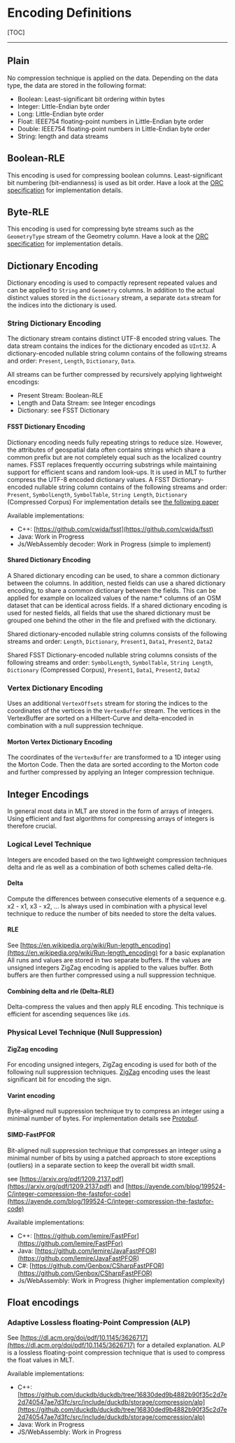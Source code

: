<h1>Encoding Definitions</h1>

[TOC]

---

## Plain

No compression technique is applied on the data.
Depending on the data type, the data are stored in the following format:

- Boolean: Least-significant bit ordering within bytes
- Integer: Little-Endian byte order
- Long: Little-Endian byte order
- Float: IEEE754 floating-point numbers in Little-Endian byte order
- Double: IEEE754 floating-point numbers in Little-Endian byte order
- String: length and data streams

## Boolean-RLE

This encoding is used for compressing boolean columns.
Least-significant bit numbering (bit-endianness) is used as bit order.
Have a look at the [ORC specification](https://orc.apache.org/specification/ORCv1/#boolean-run-length-encoding)
for implementation details.

## Byte-RLE

This encoding is used for compressing byte streams such as the `GeometryType` stream of the Geometry column.
Have a look at the [ORC specification](https://orc.apache.org/specification/ORCv1/#byte-run-length-encoding)
for implementation details.

## Dictionary Encoding

Dictionary encoding is used to compactly represent repeated values and can be applied to `String` and `Geometry` columns.
In addition to the actual distinct values stored in the `dictionary` stream, a separate `data` stream for the indices
into the dictionary is used.

### String Dictionary Encoding

The dictionary stream contains distinct UTF-8 encoded string values.
The data stream contains the indices for the dictionary encoded as `UInt32`.
A dictionary-encoded nullable string column contains of the following streams and order: `Present`, `Length`, `Dictionary`, `Data`.

All streams can be further compressed by recursively applying lightweight encodings:

- Present Stream: Boolean-RLE
- Length and Data Stream: see Integer encodings
- Dictionary: see FSST Dictionary

#### FSST Dictionary Encoding

Dictionary encoding needs fully repeating strings to reduce size.
However, the attributes of geospatial data often contains strings which share a common prefix but are not completely equal
such as the localized country names.
FSST replaces frequently occurring substrings while maintaining support for efficient scans and random look-ups.
It is used in MLT to further compress the UTF-8 encoded dictionary values.
A FSST Dictionary-encoded nullable string column contains of the following streams and order:
`Present`, `SymbolLength`, `SymbolTable`, `String Length`, `Dictionary` (Compressed Corpus)
For implementation details see [the following paper](https://www.vldb.org/pvldb/vol13/p2649-boncz.pdf)

Available implementations:

- C++: [https://github.com/cwida/fsst](https://github.com/cwida/fsst)
- Java: Work in Progress
- Js/WebAssembly decoder: Work in Progress (simple to implement)

#### Shared Dictionary Encoding

A Shared dictionary encoding can be used, to share a common dictionary between the columns.
In addition, nested fields can use a shared dictionary encoding, to share a common dictionary between the fields.
This can be applied for example on localized values of the name:* columns of an OSM dataset that can be identical across fields.
If a shared dictionary encoding is used for nested fields, all fields that use the shared dictionary
must be grouped one behind the other in the file and prefixed with the dictionary.

Shared dictionary-encoded nullable string columns consists of the following streams and order:
`Length`, `Dictionary`, `Present1`, `Data1`, `Present2`, `Data2`

Shared FSST Dictionary-encoded nullable string columns consists of the following streams and order:
`SymbolLength`, `SymbolTable`, `String Length`, `Dictionary` (Compressed Corpus), `Present1`, `Data1`, `Present2`, `Data2`

### Vertex Dictionary Encoding

Uses an additional `VertexOffsets` stream for storing the indices to the coordinates of the vertices
in the `VertexBuffer` stream. The vertices in the VertexBuffer are sorted on a Hilbert-Curve
and delta-encoded in combination with a null suppression technique.

#### Morton Vertex Dictionary Encoding

The coordinates of the `VertexBuffer` are transformed to a 1D integer using the Morton Code.
Then the data are sorted according to the Morton code and further compressed by applying
an Integer compression technique.

## Integer Encodings

In general most data in MLT are stored in the form of arrays of integers.
Using efficient and fast algorithms for compressing arrays of integers is therefore crucial.

### Logical Level Technique

Integers are encoded based on the two lightweight compression techniques delta and rle as well
as a combination of both schemes called delta-rle.

#### Delta

Compute the differences between consecutive elements of a sequence e.g. x2 - x1, x3 - x2, ...
Is always used in combination with a physical level technique to reduce the number of bits needed to store the
delta values.

#### RLE

See [https://en.wikipedia.org/wiki/Run-length_encoding](https://en.wikipedia.org/wiki/Run-length_encoding) for a basic explanation
All runs and values are stored in two separate buffers.
If the values are unsigned integers ZigZag encoding is applied to the values buffer.
Both buffers are then further compressed using a null suppression technique.

#### Combining delta and rle (Delta-RLE)

Delta-compress the values and then apply RLE encoding.
This technique is efficient for ascending sequences like `id`s.

### Physical Level Technique (Null Suppression)

####  ZigZag encoding

For encoding unsigned integers, ZigZag encoding is used for both of the following null suppression techniques.
[ZigZag](https://en.wikipedia.org/wiki/Variable-length_quantity#Zigzag_encoding) encoding uses the least significant bit for encoding the sign.

#### Varint encoding

Byte-aligned null suppression technique try to compress an integer using a minimal number of bytes.
For implementation details see [Protobuf](https://protobuf.dev/programming-guides/encoding/#varints).

#### SIMD-FastPFOR

Bit-aligned null suppression technique that compresses an integer using a minimal number of bits
by using a patched approach to store exceptions (outliers) in a separate section to keep the overall bit width small.

see [https://arxiv.org/pdf/1209.2137.pdf](https://arxiv.org/pdf/1209.2137.pdf) and [https://ayende.com/blog/199524-C/integer-compression-the-fastpfor-code](https://ayende.com/blog/199524-C/integer-compression-the-fastpfor-code)

Available implementations:

- C++: [https://github.com/lemire/FastPFor](https://github.com/lemire/FastPFor)
- Java: [https://github.com/lemire/JavaFastPFOR](https://github.com/lemire/JavaFastPFOR)
- C#: [https://github.com/Genbox/CSharpFastPFOR](https://github.com/Genbox/CSharpFastPFOR)
- Js/WebAssembly: Work in Progress (higher implementation complexity)

## Float encodings

### Adaptive Lossless floating-Point Compression (ALP)

See [https://dl.acm.org/doi/pdf/10.1145/3626717](https://dl.acm.org/doi/pdf/10.1145/3626717) for a detailed explanation.
ALP is a lossless floating-point compression technique that is used to compress the float values in MLT.

Available implementations:

- C++: [https://github.com/duckdb/duckdb/tree/16830ded9b4882b90f35c2d7e2d740547ae7d3fc/src/include/duckdb/storage/compression/alp](https://github.com/duckdb/duckdb/tree/16830ded9b4882b90f35c2d7e2d740547ae7d3fc/src/include/duckdb/storage/compression/alp)
- Java: Work in Progress
- JS/WebAssembly: Work in Progress
